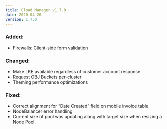 ```yaml
---
title: Cloud Manager v1.7.0
date: 2020-04-20
version: 1.7.0
---
```


### Added:

- Firewalls: Client-side form validation

### Changed:

- Make LKE available regardless of customer account response
- Request OBJ Buckets per-cluster
- Theming performance optimizations

### Fixed:

- Correct alignment for “Date Created” field on mobile invoice table
- NodeBalancer error handling
- Current size of pool was updating along with target size when resizing a Node Pool.
